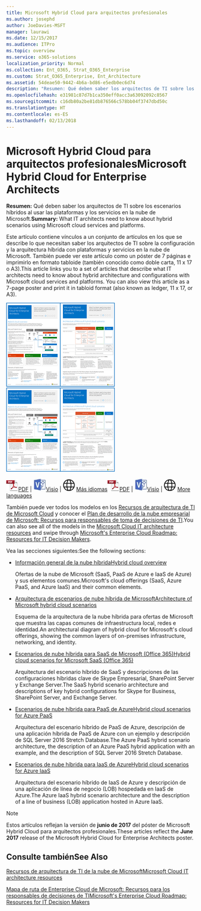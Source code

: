 ```yaml
---
title: Microsoft Hybrid Cloud para arquitectos profesionales
ms.author: josephd
author: JoeDavies-MSFT
manager: laurawi
ms.date: 12/15/2017
ms.audience: ITPro
ms.topic: overview
ms.service: o365-solutions
localization_priority: Normal
ms.collection: Ent_O365, Strat_O365_Enterprise
ms.custom: Strat_O365_Enterprise, Ent_Architecture
ms.assetid: 54deae50-9442-4b6a-bd86-e5edb0ec6d74
description: "Resumen: Qué deben saber los arquitectos de TI sobre los escenarios híbridos al usar las plataformas y los servicios en la nube de Microsoft."
ms.openlocfilehash: e31981c87d7b1ca350eff0acc3a63092092c8567
ms.sourcegitcommit: c16db80a2be81db876566c578bb04f3747dbd50c
ms.translationtype: HT
ms.contentlocale: es-ES
ms.lasthandoff: 02/13/2018
---
```

# <a name="microsoft-hybrid-cloud-for-enterprise-architects"></a><span data-ttu-id="bf55f-103">Microsoft Hybrid Cloud para arquitectos profesionales</span><span class="sxs-lookup"><span data-stu-id="bf55f-103">Microsoft Hybrid Cloud for Enterprise Architects</span></span>

 <span data-ttu-id="bf55f-104">**Resumen:** Qué deben saber los arquitectos de TI sobre los escenarios híbridos al usar las plataformas y los servicios en la nube de Microsoft.</span><span class="sxs-lookup"><span data-stu-id="bf55f-104">**Summary:** What IT architects need to know about hybrid scenarios using Microsoft cloud services and platforms.</span></span>
  
<span data-ttu-id="bf55f-p101">Este artículo contiene vínculos a un conjunto de artículos en los que se describe lo que necesitan saber los arquitectos de TI sobre la configuración y la arquitectura híbrida con plataformas y servicios en la nube de Microsoft. También puede ver este artículo como un póster de 7 páginas e imprimirlo en formato tabloide (también conocido como doble carta, 11 x 17 o A3).</span><span class="sxs-lookup"><span data-stu-id="bf55f-p101">This article links you to a set of articles that describe what IT architects need to know about hybrid architecture and configurations with Microsoft cloud services and platforms. You can also view this article as a 7-page poster and print it in tabloid format (also known as ledger, 11 x 17, or A3).</span></span>
  
<span data-ttu-id="bf55f-107">[![Imagen en miniatura del modelo de nube híbrida de Microsoft](images/Hybrid_Poster/Hybrid_Cloud_Thumbnail.png)](https://www.microsoft.com/download/details.aspx?id=54424
)</span><span class="sxs-lookup"><span data-stu-id="bf55f-107">[![Thumb image for the Microsoft hybrid cloud model](images/Hybrid_Poster/Hybrid_Cloud_Thumbnail.png)](https://www.microsoft.com/download/details.aspx?id=54424
)</span></span>
  
<span data-ttu-id="bf55f-108">![Archivo PDF](images/Common_Images/PDFIcon.png)[PDF](https://go.microsoft.com/fwlink/p/?linkid=842082) | ![Archivo de Visio](images/Common_Images/VisioIcon.png)[Visio](https://go.microsoft.com/fwlink/p/?linkid=842083) | ![Ver una página con versiones en otros idiomas](images/Common_Images/GlobeIcon.png)
[Más idiomas](https://www.microsoft.com/download/details.aspx?id=54424)</span><span class="sxs-lookup"><span data-stu-id="bf55f-108">![PDF file](images/Common_Images/PDFIcon.png)[PDF](https://go.microsoft.com/fwlink/p/?linkid=842082) | ![Visio file](images/Common_Images/VisioIcon.png)[Visio](https://go.microsoft.com/fwlink/p/?linkid=842083) | ![See a page with versions in additional languages](images/Common_Images/GlobeIcon.png)
[More languages](https://www.microsoft.com/download/details.aspx?id=54424)</span></span>
  
<span data-ttu-id="bf55f-109">También puede ver todos los modelos en los [Recursos de arquitectura de TI de Microsoft Cloud](microsoft-cloud-it-architecture-resources.md) y conocer el [Plan de desarrollo de la nube empresarial de Microsoft: Recursos para responsables de toma de decisiones de TI](https://aka.ms/cloudarchitecture).</span><span class="sxs-lookup"><span data-stu-id="bf55f-109">You can also see all of the models in the [Microsoft Cloud IT architecture resources](microsoft-cloud-it-architecture-resources.md) and swipe through [Microsoft's Enterprise Cloud Roadmap: Resources for IT Decision Makers](https://aka.ms/cloudarchitecture).</span></span>
  
<span data-ttu-id="bf55f-110">Vea las secciones siguientes:</span><span class="sxs-lookup"><span data-stu-id="bf55f-110">See the following sections:</span></span>
  
- [<span data-ttu-id="bf55f-111">Información general de la nube híbrida</span><span class="sxs-lookup"><span data-stu-id="bf55f-111">Hybrid cloud overview</span></span>](hybrid-cloud-overview.md)
    
    <span data-ttu-id="bf55f-112">Ofertas de la nube de Microsoft (SaaS, PaaS de Azure e IaaS de Azure) y sus elementos comunes.</span><span class="sxs-lookup"><span data-stu-id="bf55f-112">Microsoft's cloud offerings (SaaS, Azure PaaS, and Azure IaaS) and their common elements.</span></span>
    
- [<span data-ttu-id="bf55f-113">Arquitectura de escenarios de nube híbrida de Microsoft</span><span class="sxs-lookup"><span data-stu-id="bf55f-113">Architecture of Microsoft hybrid cloud scenarios</span></span>](architecture-of-microsoft-hybrid-cloud-scenarios.md)
    
    <span data-ttu-id="bf55f-114">Esquema de la arquitectura de la nube híbrida para ofertas de Microsoft que muestra las capas comunes de infraestructura local, redes e identidad.</span><span class="sxs-lookup"><span data-stu-id="bf55f-114">An architectural diagram of hybrid cloud for Microsoft's cloud offerings, showing the common layers of on-premises infrastructure, networking, and identity.</span></span>
    
- [<span data-ttu-id="bf55f-115">Escenarios de nube híbrida para SaaS de Microsoft (Office 365)</span><span class="sxs-lookup"><span data-stu-id="bf55f-115">Hybrid cloud scenarios for Microsoft SaaS (Office 365)</span></span>](hybrid-cloud-scenarios-for-microsoft-saas-office-365.md)
    
    <span data-ttu-id="bf55f-116">Arquitectura del escenario híbrido de SaaS y descripciones de las configuraciones híbridas clave de Skype Empresarial, SharePoint Server y Exchange Server.</span><span class="sxs-lookup"><span data-stu-id="bf55f-116">The SaaS hybrid scenario architecture and descriptions of key hybrid configurations for Skype for Business, SharePoint Server, and Exchange Server.</span></span>
    
- [<span data-ttu-id="bf55f-117">Escenarios de nube híbrida para PaaS de Azure</span><span class="sxs-lookup"><span data-stu-id="bf55f-117">Hybrid cloud scenarios for Azure PaaS</span></span>](hybrid-cloud-scenarios-for-azure-paas.md)
    
    <span data-ttu-id="bf55f-118">Arquitectura del escenario híbrido de PaaS de Azure, descripción de una aplicación híbrida de PaaS de Azure con un ejemplo y descripción de SQL Server 2016 Stretch Database.</span><span class="sxs-lookup"><span data-stu-id="bf55f-118">The Azure PaaS hybrid scenario architecture, the description of an Azure PaaS hybrid application with an example, and the description of SQL Server 2016 Stretch Database.</span></span>
    
- [<span data-ttu-id="bf55f-119">Escenarios de nube híbrida para IaaS de Azure</span><span class="sxs-lookup"><span data-stu-id="bf55f-119">Hybrid cloud scenarios for Azure IaaS</span></span>](hybrid-cloud-scenarios-for-azure-iaas.md)
    
    <span data-ttu-id="bf55f-120">Arquitectura del escenario híbrido de IaaS de Azure y descripción de una aplicación de línea de negocio (LOB) hospedada en IaaS de Azure.</span><span class="sxs-lookup"><span data-stu-id="bf55f-120">The Azure IaaS hybrid scenario architecture and the description of a line of business (LOB) application hosted in Azure IaaS.</span></span>
    
> [!NOTE]
> <span data-ttu-id="bf55f-121">Estos artículos reflejan la versión de **junio de 2017** del póster de Microsoft Hybrid Cloud para arquitectos profesionales.</span><span class="sxs-lookup"><span data-stu-id="bf55f-121">These articles reflect the **June 2017** release of the Microsoft Hybrid Cloud for Enterprise Architects poster.</span></span>
  
## <a name="see-also"></a><span data-ttu-id="bf55f-122">Consulte también</span><span class="sxs-lookup"><span data-stu-id="bf55f-122">See Also</span></span>

[<span data-ttu-id="bf55f-123">Recursos de arquitectura de TI de la nube de Microsoft</span><span class="sxs-lookup"><span data-stu-id="bf55f-123">Microsoft Cloud IT architecture resources</span></span>](microsoft-cloud-it-architecture-resources.md)

[<span data-ttu-id="bf55f-124">Mapa de ruta de Enterprise Cloud de Microsoft: Recursos para los responsables de decisiones de TI</span><span class="sxs-lookup"><span data-stu-id="bf55f-124">Microsoft's Enterprise Cloud Roadmap: Resources for IT Decision Makers</span></span>](https://sway.com/FJ2xsyWtkJc2taRD)



